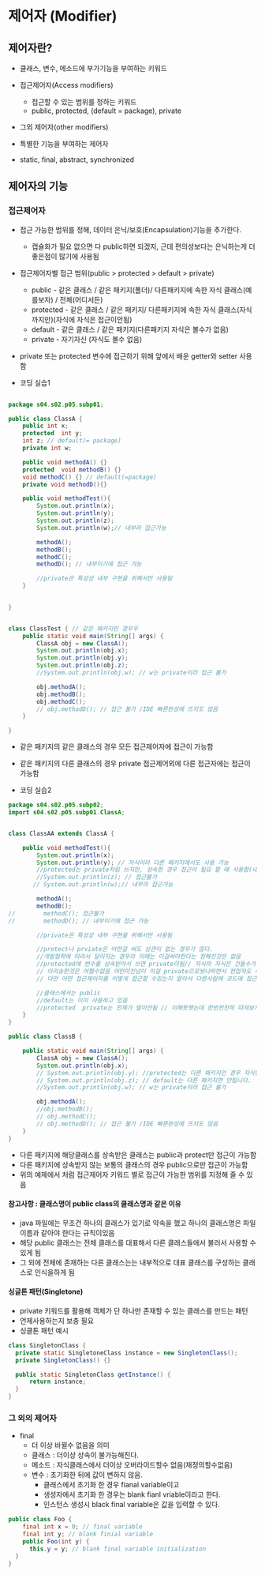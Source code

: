 # 제어자 (Modifier)

## 제어자란?

- 클래스, 변수, 메소드에 부가기능을 부여하는 키워드
- 접근제어자(Access modifiers)
  - 접근할 수 있는 범위를 정하는 키워드
  - public, protected, (default = package), private 

- 그외 제어자(other modifiers)
 - 특별한 기능을 부여하는 제어자
 - static, final, abstract, synchronized

## 제어자의 기능

### 접근제어자

 - 접근 가능한 범위를 정해, 데이터 은닉/보호(Encapsulation)기능을 추가한다.
   - 캡슐화가 필요 없으면 다 public하면 되겠지, 근데 편의성보다는 은닉하는게 더 좋은점이 많기에 사용됨
 - 접근제어자별 접근 범위(public > protected > default > private)

   - public  - 같은 클래스 / 같은 패키지(폴더)/ 다른패키지에 속한 자식 클래스(예를보자) / 전체(어디서든)
   - protected - 같은 클래스 / 같은 패키지/ 다른패키지에 속한 자식 클래스(자식까지만)(자식에 자식은 접근이안됨)
   - default - 같은 클래스 / 같은 패키지(다른패키지 자식은 볼수가 없음)
   - private - 자기자신 (자식도 볼수 없음)
   
 - private 또는 protected 변수에 접근하기 위해 앞에서 배운 getter와 setter 사용함

- 코딩 실습1

 ```java
 
 package s04.s02.p05.subp01;
 
 public class ClassA {
     public int x;
     protected  int y;
     int z; // default(= package)
     private int w;
 
     public void methodA() {}
     protected  void methodB() {}
     void methodC() {} // default(=package)
     private void methodD(){}
 
     public void methodTest(){
         System.out.println(x);
         System.out.println(y);
         System.out.println(z);
         System.out.println(w);// 내부라 접근가능
 
         methodA();
         methodB();
         methodC();
         methodD(); // 내부이기에 접근 가능
 
         //private은 특성상 내부 구현을 위해서만 사용됨
     }
     
 
 }
 
 
 class ClassTest { // 같은 패키지인 경우우
     public static void main(String[] args) {
         ClassA obj = new ClassA();
         System.out.println(obj.x);
         System.out.println(obj.y);
         System.out.println(obj.z);
         //System.out.println(obj.w); // w는 private이라 접근 불가
 
         obj.methodA();
         obj.methodB();
         obj.methodC();
         // obj.methodD(); // 접근 불가 /IDE 빠른완성에 뜨지도 않음
     }
 
 }
 ```

- 같은 패키지의 같은 클래스의 경우 모든 접근제어자에 접근이 가능함
- 같은 패키지의 다른 클래스의 경우 private 접근제어외에 다른 접근자에는 접근이 가능함

- 코딩 실습2
```java
package s04.s02.p05.subp02;
import s04.s02.p05.subp01.ClassA;


class ClassAA extends ClassA {

    public void methodTest(){
        System.out.println(x);
        System.out.println(y); // 자식이라 다른 패키지에서도 사용 가능
        //protected는 private처럼 쓰지만, 상속한 경우 접근이 필요 할 때 사용함(내부적 구현 바꾸어야 할때)
        //System.out.println(z); // 접근불가
       // System.out.println(w);// 내부라 접근가능

        methodA();
        methodB();
//        methodC(); 접근불가
//        methodD(); // 내부이기에 접근 가능

        //private은 특성상 내부 구현을 위해서만 사용됨

        //protect나 prviate은 어떤걸 써도 상관이 없는 경우가 많다.
        //개발철학에 따라서 달리지는 경우라 이때는 이걸써야한다는 정해진것은 없음
        //protected에 변수를 상속받아서 쓰면 private이됨// 자식의 자식은 건들수가 없음
        // 아리송한것은 어쩔수없음 어떤미친넘이 이걸 private으로놧냐하면서 현업자도 싸움..ㅋㅋㅋ
        // 다만 어떤 접근제어자를 어떻게 접근할 수있는지 알아서 다른사람에 코드에 접근할수 있으면 됨

        //클래스에서는 public
        //default는 이미 사용하고 있음
        //protected  private는 전제가 말이안됨 // 이해못햇는데 한번천천히 따져보자
    }
}

public class ClassB {

    public static void main(String[] args) {
        ClassA obj = new ClassA();
        System.out.println(obj.x);
        // System.out.println(obj.y); //protected는 다른 패키지인 경우 자식만 가능
        // System.out.println(obj.z); // default는 다른 패키지면 안됩니다.
        //System.out.println(obj.w); // w는 private이라 접근 불가

        obj.methodA();
        //obj.methodB();
        // obj.methodC();
        // obj.methodD(); // 접근 불가 /IDE 빠른완성에 뜨지도 않음
    }
}
```
- 다른 패키지에 해당클래스를 상속받은 클래스는 public과 protect만 접근이 가능함
- 다른 패키지에 상속받지 않는 보통의 클래스의 경우 public으로만 접근이 가능함
- 위의 예제에서 처럼 접근제어자 키워드 별로 접근이 가능한 범위를 지정해 줄 수 있음

#### 참고사항  : 클래스명이 public class의 클래스명과 같은 이유

- java 파일에는 무조건 하나의 클래스가 있기로 약속을 했고 하나의 클래스명은 파일이름과 같아야 한다는 규칙이있음
- 해당 public 클래스는 전체 클래스를 대표해서 다른 클래스들에서 불러서 사용할 수 있게 됨
- 그 외에 전체에 존재하는 다른 클래스는는 내부적으로 대표 클래스를 구성하는 클래스로 인식을하게 됨

#### 싱글톤 패턴(Singletone)

- private 키워드를 활용해 객체가 단 하나만 존재할 수 있는 클래스를 만드는 패턴
- 언제사용하는지 보충 필요
- 싱클톤 패턴 예시

```java
class SingletonClass {
  private static SingletoneClass instance = new SingletonClass();
  private SingletonClass() {}

  public static SingletonClass getInstance() {
      return instance;
  }
}
```

### 그 외의 제어자

- final 
  - 더 이상 바뀔수 없음을 의미
  - 클래스 : 더이상 상속이 불가능해진다.  
  - 메소드 : 자식클래스에서 더이상 오버라이드할수 없음(재정의할수없음)
  - 변수 : 초기화한 뒤에 값이 변하지 않음.
     - 클래스에서 초기화 한 경우 fianal variable이고
     - 생성자에서 초기화 한 경우는 blank fianl vriable이라고 한다.
     - 인스턴스 생성시 black final variable은 값을 입력할 수 있다.
     
```java
public class Foo {
    final int x = 0; // final variable
    final int y; // blank finial variable
    public Foo(int y) {
      this.y = y; // blank final variable initialization
  }
}
```
